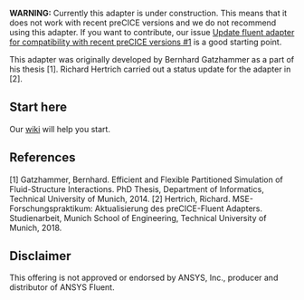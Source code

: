 **WARNING:** Currently this adapter is under construction. This means that it does not work with recent preCICE versions and we do not recommend using this adapter. If you want to contribute, our issue [Update fluent adapter for compatibility with recent preCICE versions #1](https://github.com/precice/fluent-adapter/issues/1) is a good starting point.

This adapter was originally developed by Bernhard Gatzhammer as a part of his thesis [1]. Richard Hertrich carried out a status update for the adapter in [2].

## Start here

Our [wiki](https://github.com/precice/fluent-adapter/wiki) will help you start.

## References

[1] Gatzhammer, Bernhard. Efficient and Flexible Partitioned Simulation of Fluid-Structure Interactions. PhD Thesis, Department of Informatics, Technical University of Munich, 2014.
[2] Hertrich, Richard. MSE-Forschungspraktikum: Aktualisierung des preCICE-Fluent Adapters. Studienarbeit, Munich School of Engineering, Technical University of Munich, 2018. 

## Disclaimer

This offering is not approved or endorsed by ANSYS, Inc., producer and distributor of ANSYS Fluent.
